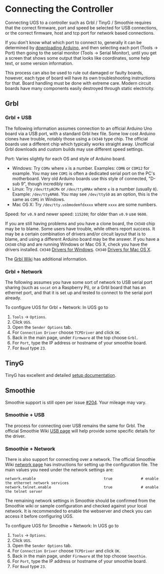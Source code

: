 # Connecting the Controller

Connecting UGS to a controller such as Grbl / TinyG / Smoothie requires that the correct firmware, port and speed be selected for USB connections, or the correct firmware, host and tcp port for network based connections.

If you don't know what which port to connect to, generally it can be determined by [downloading Arduino](https://www.arduino.cc/en/main/software), and then selecting each port (Tools -> Port) then going to the serial monitor (Tools -> Serial Monitor), until you get a screen that shows some output that looks like coordinates, some help text, or some version information.

This process can also be used to rule out damaged or faulty boards, however, each type of board will have its own troubleshooting instructions for that. Board handling must be done with extreme care. Modern circuit boards have many components easily destroyed through static electricity.

## Grbl
### Grbl + USB
The following information assumes connection to an official Arduino Uno board via a USB port, with a standard Grbl hex file. Some low cost Arduino clones have trouble, notably those using a `CH340` type chip. The official boards use a different chip which typically works straight away. Unofficial Grbl downloads and custom builds may use different speed settings.

Port: Varies slightly for each OS and style of Arduino board.
* Windows: Try `COMx` where `x` is a number. Examples: `COM6` or `COM12` for example. You may see `COM1` is often a dedicated serial port on the PC's motherboard. Very old Arduino boards use this style of connected, "D-sub 9", though incredibly rare.
* Linux: Try `/dev/ttyACMx` or `/dev/ttyAMAx` where `x` is a number (usually `0`). Example: `/dev/ttyAMA0`. You may see `/dev/ttyS0` as an option, this is the same as `COM1` in Windows.
* Mac OS X: Try `/dev/tty.usbmodemfdxxxx` where `xxxx` are some numbers.

Speed: for `v0.9` and newer speed: `115200`; for older than `v0.9` use `9600`.

If you are still having problems and you have a clone board, the `CH340` chip may be to blame. Some users have trouble, while others report success. It may be a certain combination of drivers and/or circuit layout that is to blame, and using a different Arduino board may be the answer. If you have a `CH340` chip and are running Windows or Mac OS X, check you have the drivers installed. `CH340` [Drivers for Windows](https://www.google.com/search?q=ch340+drivers+windows). `CH340` [Drivers for Mac OS X](https://www.google.com/search?q=ch340+driver+mac+os+x).

The [Grbl Wiki](https://github.com/grbl/grbl/wiki/Using-Grbl) has additional information.

### Grbl + Network
The following assumes you have some sort of network to USB serial port sharing (such as `socat` on a Raspberry Pi), or a Grbl board that has an ethernet port, and that it is set up and tested to connect to the serial port already.

To configure UGS for Grbl + Network:
In UGS go to
1. `Tools` -> `Options`.
1. Click `UGS`.
1. Open the `Sender Options` tab.
1. For `Connection Driver` choose `TCPDriver` and click `OK`.
1. Back in the main page, under `Firmware` at the top choose `Grbl`.
1. For `Port`, type the IP address or hostname of your smoothie board.
1. For `Baud` type `23`.

## TinyG
TinyG has excellent and detailed [setup documentation](https://github.com/synthetos/TinyG/wiki/Connecting-TinyG#establish-usb-connection).

## Smoothie
Smoothie support is still open per issue [#204](/winder/Universal-G-Code-Sender/issues/204). Your mileage may vary.

### Smoothie + USB
The process for connecting over USB remains the same for Grbl. The official Smoothie Wiki [USB page](http://smoothieware.org/usb) will help provide some specific details for the driver.

### Smoothie + Network
There is also support for connecting over a network. The official Smoothie Wiki [network page](http://smoothieware.org/network) has instructions for setting up the configuration file. The main values you need under the network settings are:

```
network.enable                               true             # enable the ethernet network services
network.telnet.enable                        true             # enable the telnet server
```
The remaining network settings in Smoothie should be confirmed from the Smoothie wiki or sample configuration and checked against your local network. It is recommended to enable the webserver and check you can access it before configuring UGS.

To configure UGS for Smoothie + Network:
In UGS go to
1. `Tools` -> `Options`.
1. Click `UGS`.
1. Open the `Sender Options` tab.
1. For `Connection Driver` choose `TCPDriver` and click `OK`.
1. Back in the main page, under `Firmware` at the top choose `Smoothie`.
1. For `Port`, type the IP address or hostname of your smoothie board.
1. For `Baud` type `23`.
